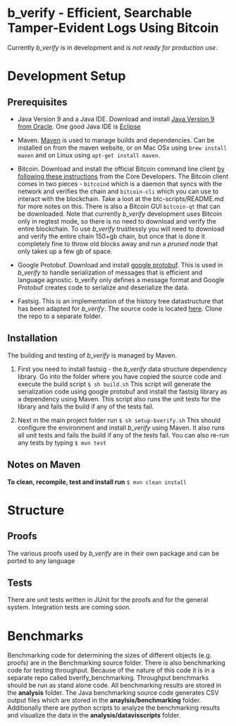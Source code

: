 # b\_verify - Efficient, Searchable Tamper-Evident Logs Using Bitcoin 

Currently _b\_verify_ is in development and _is not ready for production use_.

# Development Setup

## Prerequisites 
* Java Version 9 and a Java IDE. Download and install [Java Version 9 from Oracle](http://www.oracle.com/technetwork/java/javase/overview/index.html). One good Java IDE is [Eclipse](https://www.eclipse.org/ide/)

* Maven. [Maven](https://maven.apache.org/) is used to manage builds and dependencies. Can be installed on from the maven website, or on Mac OSx using `brew install maven` and on Linux using `apt-get install maven`.

* Bitcoin. Download and install the official Bitcoin command line client [by following these instructions](https://bitcoin.org/en/full-node#what-is-a-full-node) from the Core Developers.  The Bitcoin client comes in two pieces - `bitcoind` which is a daemon that syncs with the network and verifies the chain and `bitcoin-cli` which you can use to interact with the blockchain. Take a loot at the btc-scripts/README.md for more notes on this. There is also a Bitcoin GUI `bitcoin-qt` that can be downloaded. Note that currently _b\_verify_ development uses Bitcoin only in regtest mode, so there is no need to download and verify the entire blockchain. To use _b\_verify_ trustlessly you will need to download and verify the entire chain 150+gb chain, but once that is done it completely fine to throw old blocks away and run a _pruned node_ that only takes up a few gb of space.

* Google Protobuf. Download and install [google protobuf](https://github.com/google/protobuf). This is used in _b\_verify_ to handle serialization of messages that is efficient and language agnostic. b\_verify only defines a message format and Google Protobuf creates code to serialize and deserialize the data. 

* Fastsig. This is an implementation of the history tree datastructure that has been adapted for _b\_verify_. The source code is located [here](https://github.com/henryaspegren/fastsig). Clone the repo to a separate folder. 

## Installation
The building and testing of _b\_verify_ is managed by Maven. 

1. First you need to install fastsig - the _b\_verify_ data structure dependency library. Go into the folder where you have copied the source code and execute the build script
`$ sh build.sh`
This script will generate the serialization code using google protobuf and install the fastsig library as a dependency using Maven. This script also runs the unit tests for the library and fails the build if any of the tests fail. 

2. Next in the main project folder run
`$ sh setup-bverify.sh`
This should configure the environment and install _b\_verify_ using Maven. It also runs all unit tests and fails the build if any of the tests fail. You can also re-run any tests by typing 
`$ mvn test`

## Notes on Maven 

__To clean, recompile, test and install run__
`$ mvn clean install`

# Structure 

## Proofs
The various proofs used by _b\_verify_ are in their own package and can be ported to any language 

## Tests
There are unit tests written in JUnit for the proofs and for the general system. Integration tests are coming soon.

# Benchmarks 
Benchmarking code for determining the sizes of different objects (e.g. proofs) are in the Benchmarking source folder. 
There is also benchmarking code for testing throughput. Because of the nature of this code it is in a separate repo called bverify_benchmarking. Throughput benchmarks should be run as stand alone code. All benchmarking results are stored in the __analysis__ folder. The Java benchmarking source code generates CSV output files which are stored in the __anaylsis/benchmarking__ folder. Additionally there are python scripts to analyze the benchmarking results and visualize the data in the __analysis/datavisscripts__ folder. 



